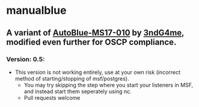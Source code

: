 # manualblue
## A variant of [AutoBlue-MS17-010](https://github.com/3ndG4me/AutoBlue-MS17-010) by [3ndG4me](https://github.com/3ndG4me/), modified even further for OSCP compliance.

### Version: 0.5:
- This version is not working entirely, use at your own risk (incorrect method of starting/stopping of msf/postgres).
    - You may try skipping the step where you start your listeners in MSF, and instead start them seperately using nc.
    - Pull requests welcome